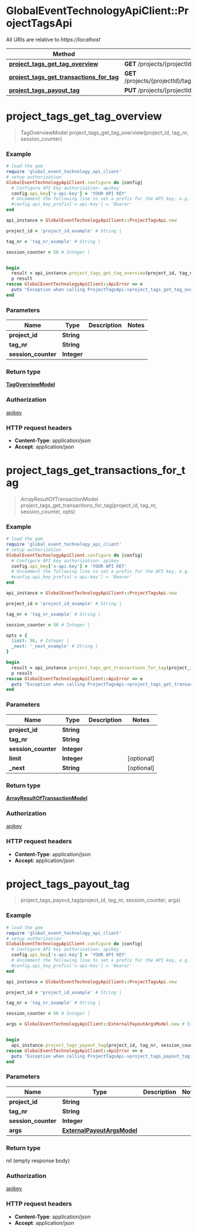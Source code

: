# GlobalEventTechnologyApiClient::ProjectTagsApi

All URIs are relative to *https://localhost*

Method | HTTP request | Description
------------- | ------------- | -------------
[**project_tags_get_tag_overview**](ProjectTagsApi.md#project_tags_get_tag_overview) | **GET** /projects/{projectId}/tags/{tagNr}/sessions/{sessionCounter} | 
[**project_tags_get_transactions_for_tag**](ProjectTagsApi.md#project_tags_get_transactions_for_tag) | **GET** /projects/{projectId}/tags/{tagNr}/sessions/{sessionCounter}/transactions | 
[**project_tags_payout_tag**](ProjectTagsApi.md#project_tags_payout_tag) | **PUT** /projects/{projectId}/tags/{tagNr}/sessions/{sessionCounter}/payout | 


# **project_tags_get_tag_overview**
> TagOverviewModel project_tags_get_tag_overview(project_id, tag_nr, session_counter)



### Example
```ruby
# load the gem
require 'global_event_technology_api_client'
# setup authorization
GlobalEventTechnologyApiClient.configure do |config|
  # Configure API key authorization: apikey
  config.api_key['x-api-key'] = 'YOUR API KEY'
  # Uncomment the following line to set a prefix for the API key, e.g. 'Bearer' (defaults to nil)
  #config.api_key_prefix['x-api-key'] = 'Bearer'
end

api_instance = GlobalEventTechnologyApiClient::ProjectTagsApi.new

project_id = 'project_id_example' # String | 

tag_nr = 'tag_nr_example' # String | 

session_counter = 56 # Integer | 


begin
  result = api_instance.project_tags_get_tag_overview(project_id, tag_nr, session_counter)
  p result
rescue GlobalEventTechnologyApiClient::ApiError => e
  puts "Exception when calling ProjectTagsApi->project_tags_get_tag_overview: #{e}"
end
```

### Parameters

Name | Type | Description  | Notes
------------- | ------------- | ------------- | -------------
 **project_id** | **String**|  | 
 **tag_nr** | **String**|  | 
 **session_counter** | **Integer**|  | 

### Return type

[**TagOverviewModel**](TagOverviewModel.md)

### Authorization

[apikey](../README.md#apikey)

### HTTP request headers

 - **Content-Type**: application/json
 - **Accept**: application/json



# **project_tags_get_transactions_for_tag**
> ArrayResultOfTransactionModel project_tags_get_transactions_for_tag(project_id, tag_nr, session_counter, opts)



### Example
```ruby
# load the gem
require 'global_event_technology_api_client'
# setup authorization
GlobalEventTechnologyApiClient.configure do |config|
  # Configure API key authorization: apikey
  config.api_key['x-api-key'] = 'YOUR API KEY'
  # Uncomment the following line to set a prefix for the API key, e.g. 'Bearer' (defaults to nil)
  #config.api_key_prefix['x-api-key'] = 'Bearer'
end

api_instance = GlobalEventTechnologyApiClient::ProjectTagsApi.new

project_id = 'project_id_example' # String | 

tag_nr = 'tag_nr_example' # String | 

session_counter = 56 # Integer | 

opts = { 
  limit: 56, # Integer | 
  _next: '_next_example' # String | 
}

begin
  result = api_instance.project_tags_get_transactions_for_tag(project_id, tag_nr, session_counter, opts)
  p result
rescue GlobalEventTechnologyApiClient::ApiError => e
  puts "Exception when calling ProjectTagsApi->project_tags_get_transactions_for_tag: #{e}"
end
```

### Parameters

Name | Type | Description  | Notes
------------- | ------------- | ------------- | -------------
 **project_id** | **String**|  | 
 **tag_nr** | **String**|  | 
 **session_counter** | **Integer**|  | 
 **limit** | **Integer**|  | [optional] 
 **_next** | **String**|  | [optional] 

### Return type

[**ArrayResultOfTransactionModel**](ArrayResultOfTransactionModel.md)

### Authorization

[apikey](../README.md#apikey)

### HTTP request headers

 - **Content-Type**: application/json
 - **Accept**: application/json



# **project_tags_payout_tag**
> project_tags_payout_tag(project_id, tag_nr, session_counter, args)



### Example
```ruby
# load the gem
require 'global_event_technology_api_client'
# setup authorization
GlobalEventTechnologyApiClient.configure do |config|
  # Configure API key authorization: apikey
  config.api_key['x-api-key'] = 'YOUR API KEY'
  # Uncomment the following line to set a prefix for the API key, e.g. 'Bearer' (defaults to nil)
  #config.api_key_prefix['x-api-key'] = 'Bearer'
end

api_instance = GlobalEventTechnologyApiClient::ProjectTagsApi.new

project_id = 'project_id_example' # String | 

tag_nr = 'tag_nr_example' # String | 

session_counter = 56 # Integer | 

args = GlobalEventTechnologyApiClient::ExternalPayoutArgsModel.new # ExternalPayoutArgsModel | 


begin
  api_instance.project_tags_payout_tag(project_id, tag_nr, session_counter, args)
rescue GlobalEventTechnologyApiClient::ApiError => e
  puts "Exception when calling ProjectTagsApi->project_tags_payout_tag: #{e}"
end
```

### Parameters

Name | Type | Description  | Notes
------------- | ------------- | ------------- | -------------
 **project_id** | **String**|  | 
 **tag_nr** | **String**|  | 
 **session_counter** | **Integer**|  | 
 **args** | [**ExternalPayoutArgsModel**](ExternalPayoutArgsModel.md)|  | 

### Return type

nil (empty response body)

### Authorization

[apikey](../README.md#apikey)

### HTTP request headers

 - **Content-Type**: application/json
 - **Accept**: application/json



